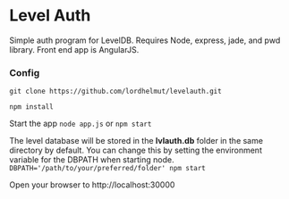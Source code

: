 # Level Auth
Simple auth program for LevelDB.  Requires Node, express, jade, and pwd library.  Front end app is AngularJS.

### Config
`git clone https://github.com/lordhelmut/levelauth.git`

`npm install`

Start the app
`node app.js` or `npm start`

The level database will be stored in the **lvlauth.db** folder in the same directory by default.  You can change this by setting the environment variable for the DBPATH when starting node.  
`DBPATH='/path/to/your/preferred/folder' npm start` 

Open your browser to http://localhost:30000
